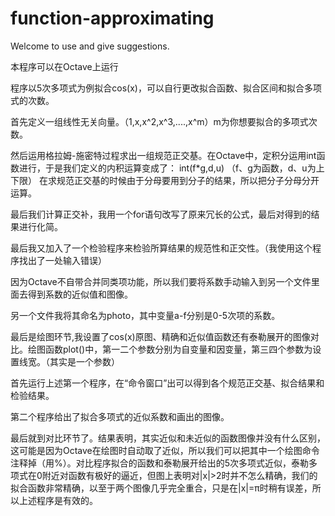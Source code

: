 # function-approximating
Welcome to use and give suggestions.

本程序可以在Octave上运行

程序以5次多项式为例拟合cos(x)，可以自行更改拟合函数、拟合区间和拟合多项式的次数。

首先定义一组线性无关向量。（1,x,x^2,x^3,....,x^m）m为你想要拟合的多项式次数。

然后运用格拉姆-施密特过程求出一组规范正交基。在Octave中，定积分运用int函数进行，于是我们定义的内积运算变成了：
        int(f*g,d,u)
（f、g为函数，d、u为上下限）
在求规范正交基的时候由于分母要用到分子的结果，所以把分子分母分开运算。

最后我们计算正交补，我用一个for语句改写了原来冗长的公式，最后对得到的结果进行化简。

最后我又加入了一个检验程序来检验所算结果的规范性和正交性。（我使用这个程序找出了一处输入错误）

因为Octave不自带合并同类项功能，所以我们要将系数手动输入到另一个文件里面去得到系数的近似值和图像。

另一个文件我将其命名为photo，其中变量a-f分别是0-5次项的系数。

最后是绘图环节,我设置了cos(x)原图、精确和近似值函数还有泰勒展开的图像对比。绘图函数plot()中，第一二个参数分别为自变量和因变量，第三四个参数为设置线宽。（其实是一个参数）


首先运行上述第一个程序，在“命令窗口”出可以得到各个规范正交基、拟合结果和检验结果。

第二个程序给出了拟合多项式的近似系数和画出的图像。

最后就到对比环节了。结果表明，其实近似和未近似的函数图像并没有什么区别，这可能是因为Octave在绘图时自动取了近似，所以我们可以把其中一个绘图命令注释掉（用%）。对比程序拟合的函数和泰勒展开给出的5次多项式近似，泰勒多项式在0附近对函数有极好的逼近，但图上表明对|x|>2时并不怎么精确，我们的拟合函数非常精确，以至于两个图像几乎完全重合，只是在|x|=π时稍有误差，所以上述程序是有效的。
